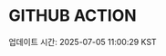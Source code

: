 # GITHUB ACTION
  <!-- START_UPDATED_TIME -->
  업데이트 시간: 2025-07-05 11:00:29 KST
  <!-- END_UPDATED_TIME -->
